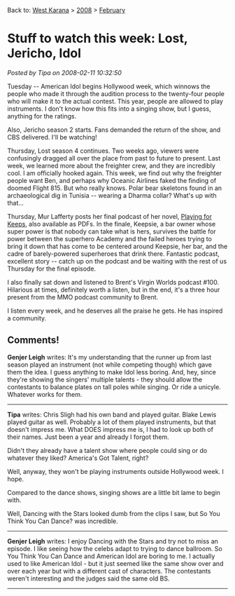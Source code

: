 Back to: [West Karana](/posts/westkarana.md) > [2008](/posts/2008/westkarana.md) > [February](./westkarana.md)
# Stuff to watch this week: Lost, Jericho, Idol

*Posted by Tipa on 2008-02-11 10:32:50*

Tuesday -- American Idol begins Hollywood week, which winnows the people who made it through the audition process to the twenty-four people who will make it to the actual contest. This year, people are allowed to play instruments. I don't know how this fits into a singing show, but I guess, anything for the ratings.

Also, Jericho season 2 starts. Fans demanded the return of the show, and CBS delivered. I'll be watching!

Thursday, Lost season 4 continues. Two weeks ago, viewers were confusingly dragged all over the place from past to future to present. Last week, we learned more about the freighter crew, and they are incredibly cool. I am officially hooked again. This week, we find out why the freighter people want Ben, and perhaps why Oceanic Airlines faked the finding of doomed Flight 815. But who really knows. Polar bear skeletons found in an archaeological dig in Tunisia -- wearing a Dharma collar? What's up with that...

Thursday, Mur Lafferty posts her final podcast of her novel, [Playing for Keeps](http://playingforkeepsnovel.com), also available as PDFs. In the finale, Keepsie, a bar owner whose super power is that nobody can take what is hers, survives the battle for power between the superhero Academy and the failed heroes trying to bring it down that has come to be centered around Keepsie, her bar, and the cadre of barely-powered superheroes that drink there. Fantastic podcast, excellent story -- catch up on the podcast and be waiting with the rest of us Thursday for the final episode.

I also finally sat down and listened to Brent's Virgin Worlds podcast #100. Hilarious at times, definitely worth a listen, but in the end, it's a three hour present from the MMO podcast community to Brent.

I listen every week, and he deserves all the praise he gets. He has inspired a community.

## Comments!

**Genjer Leigh** writes: It's my understanding that the runner up from last season played an instrument (not while competing though) which gave them the idea. I guess anything to make Idol less boring. And, hey, since they're showing the singers' multiple talents - they should allow the contestants to balance plates on tall poles while singing. Or ride a unicyle. Whatever works for them.

---

**Tipa** writes: Chris Sligh had his own band and played guitar. Blake Lewis played guitar as well. Probably a lot of them played instruments, but that doesn't impress me. What DOES impress me is, I had to look up both of their names. Just been a year and already I forgot them.

Didn't they already have a talent show where people could sing or do whatever they liked? America's Got Talent, right?

Well, anyway, they won't be playing instruments outside Hollywood week. I hope.

Compared to the dance shows, singing shows are a little bit lame to begin with.

Well, Dancing with the Stars looked dumb from the clips I saw, but So You Think You Can Dance? was incredible.

---

**Genjer Leigh** writes: I enjoy Dancing with the Stars and try not to miss an episode. I like seeing how the celebs adapt to trying to dance ballroom. So You Think You Can Dance and American Idol are boring to me. I actually used to like American Idol - but it just seemed like the same show over and over each year but with a different cast of characters. The contestants weren't interesting and the judges said the same old BS.

---

